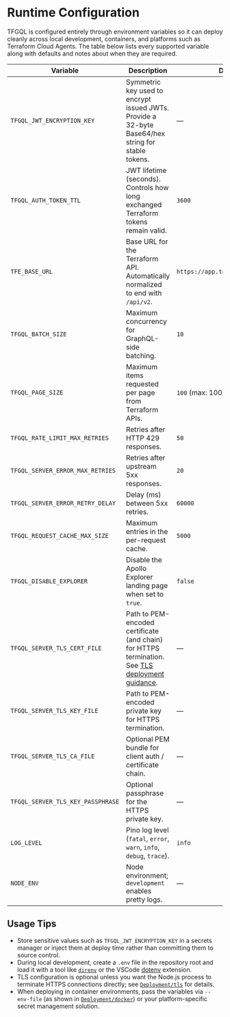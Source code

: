# Runtime Configuration

TFGQL is configured entirely through environment variables so it can
deploy cleanly across local development, containers, and platforms such as
Terraform Cloud Agents. The table below lists every supported variable along
with defaults and notes about when they are required.

| Variable | Description | Default | Required |
|----------|-------------|---------|----------|
| `TFGQL_JWT_ENCRYPTION_KEY` | Symmetric key used to encrypt issued JWTs. Provide a 32-byte Base64/hex string for stable tokens. | — | ❌ (auto-generated in-memory when omitted) |
| `TFGQL_AUTH_TOKEN_TTL` | JWT lifetime (seconds). Controls how long exchanged Terraform tokens remain valid. | `3600` | ❌ |
| `TFE_BASE_URL` | Base URL for the Terraform API. Automatically normalized to end with `/api/v2`. | `https://app.terraform.io/api/v2` | ❌ |
| `TFGQL_BATCH_SIZE` | Maximum concurrency for GraphQL-side batching. | `10` | ❌ |
| `TFGQL_PAGE_SIZE` | Maximum items requested per page from Terraform APIs. | `100` (max: 100) | ❌ |
| `TFGQL_RATE_LIMIT_MAX_RETRIES` | Retries after HTTP 429 responses. | `50` | ❌ |
| `TFGQL_SERVER_ERROR_MAX_RETRIES` | Retries after upstream 5xx responses. | `20` | ❌ |
| `TFGQL_SERVER_ERROR_RETRY_DELAY` | Delay (ms) between 5xx retries. | `60000` | ❌ |
| `TFGQL_REQUEST_CACHE_MAX_SIZE` | Maximum entries in the per-request cache. | `5000` | ❌ |
| `TFGQL_DISABLE_EXPLORER` | Disable the Apollo Explorer landing page when set to `true`. | `false` | ❌ |
| `TFGQL_SERVER_TLS_CERT_FILE` | Path to PEM-encoded certificate (and chain) for HTTPS termination. See [TLS deployment guidance](./tls). | — | ❌ |
| `TFGQL_SERVER_TLS_KEY_FILE` | Path to PEM-encoded private key for HTTPS termination. | — | ❌ |
| `TFGQL_SERVER_TLS_CA_FILE` | Optional PEM bundle for client auth / certificate chain. | — | ❌ |
| `TFGQL_SERVER_TLS_KEY_PASSPHRASE` | Optional passphrase for the HTTPS private key. | — | ❌ |
| `LOG_LEVEL` | Pino log level (`fatal`, `error`, `warn`, `info`, `debug`, `trace`). | `info` | ❌ |
| `NODE_ENV` | Node environment; `development` enables pretty logs. | — | ❌ |

## Usage Tips

- Store sensitive values such as `TFGQL_JWT_ENCRYPTION_KEY` in a secrets manager
  or inject them at deploy time rather than committing them to source control.
- During local development, create a `.env` file in the repository root and load
  it with a tool like [`direnv`](https://direnv.net/) or the VSCode
  [dotenv](https://marketplace.visualstudio.com/items?itemName=mikestead.dotenv)
  extension.
- TLS configuration is optional unless you want the Node.js process to terminate
  HTTPS connections directly; see [`Deployment/tls`](./tls) for details.
- When deploying in container environments, pass the variables via `--env-file`
  (as shown in [`Deployment/docker`](./docker)) or your platform-specific secret
  management solution.
